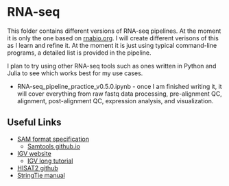 # RNA-seq

This folder contains different versions of RNA-seq pipelines. At the moment it is only the one based on [rnabio.org](https://rnabio.org). I will create different verisons of this as I learn and refine it. At the moment it is just using typical command-line programs, a detailed list is provided in the pipeline.

I plan to try using other RNA-seq tools such as ones written in Python and Julia to see which works best for my use cases.

- RNA-seq_pipeline_practice_v0.5.0.ipynb - once I am finished writing it, it will cover everything from raw fastq data processing, pre-alignment QC, alignment, post-alignment QC, expression analysis, and visualization.

## Useful Links

- [SAM format specification](https://samtools.github.io/hts-specs/SAMv1.pdf)
    - [Samtools github.io](https://samtools.github.io/)
- [IGV website](https://software.broadinstitute.org/software/igv/home)
    - [IGV long tutorial](https://rnabio.org/assets/module_2/IGV_Tutorial_Long_BroadInstitute.pdf)
- [HISAT2 github](https://github.com/DaehwanKimLab/hisat2)
- [StringTie manual](https://ccb.jhu.edu/software/stringtie/index.shtml?t=manual)
